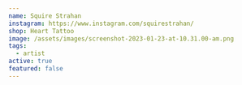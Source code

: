 ```yaml
---
name: Squire Strahan
instagram: https://www.instagram.com/squirestrahan/
shop: Heart Tattoo
image: /assets/images/screenshot-2023-01-23-at-10.31.00-am.png
tags:
  - artist
active: true
featured: false
---
```

